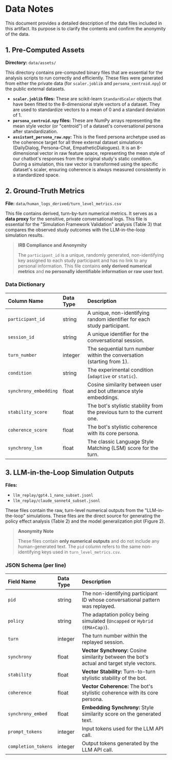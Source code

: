# Data Notes

This document provides a detailed description of the data files included in this artifact. Its purpose is to clarify the contents and confirm the anonymity of the data.

## 1. Pre-Computed Assets

**Directory:** `data/assets/`

This directory contains pre-computed binary files that are essential for the analysis scripts to run correctly and efficiently. These files were generated from either the private data (for `scaler.joblib` and `persona_centroid.npy`) or the public external datasets.

- **`scaler.joblib` files:** These are scikit-learn `StandardScaler` objects that have been fitted to the 8-dimensional style vectors of a dataset. They are used to standardize vectors to a mean of 0 and a standard deviation of 1.
- **`persona_centroid.npy` files:** These are NumPy arrays representing the mean style vector (or "centroid") of a dataset's conversational persona after standardization.
- **`assistant_persona_raw.npy`:** This is the fixed persona archetype used as the coherence target for all three external dataset simulations (DailyDialog, Persona-Chat, EmpatheticDialogues). It is an 8-dimensional vector in raw feature space, representing the mean style of our chatbot's responses from the original study's static condition. During a simulation, this raw vector is transformed using the specific dataset's scaler, ensuring coherence is always measured consistently in a standardized space.

## 2. Ground-Truth Metrics

**File:** `data/human_logs_derived/turn_level_metrics.csv`

This file contains derived, turn-by-turn numerical metrics. It serves as a **data proxy** for the sensitive, private conversational logs. This file is essential for the "Simulation Framework Validation" analysis (Table 3) that compares the observed study outcomes with the LLM-in-the-loop simulation results.

> **IRB Compliance and Anonymity**
>
> The `participant_id` is a unique, randomly generated, non-identifying key assigned to each study participant and has no link to any personal information. This file contains **only derived numerical metrics** and **no personally identifiable information or raw user text**.

### Data Dictionary

| Column Name | Data Type | Description |
| :--- | :--- | :--- |
| `participant_id` | string | A unique, non-identifying random identifier for each study participant. |
| `session_id` | string | A unique identifier for the conversational session. |
| `turn_number` | integer | The sequential turn number within the conversation (starting from 1). |
| `condition` | string | The experimental condition (`adaptive` or `static`). |
| `synchrony_embedding` | float | Cosine similarity between user and bot utterance style embeddings. |
| `stability_score` | float | The bot's stylistic stability from the previous turn to the current one. |
| `coherence_score` | float | The bot's stylistic coherence with its core persona. |
| `synchrony_lsm` | float | The classic Language Style Matching (LSM) score for the turn. |

## 3. LLM-in-the-Loop Simulation Outputs

**Files:**
- `llm_replay/gpt4.1_nano_subset.jsonl`
- `llm_replay/claude_sonnet4_subset.jsonl`

These files contain the raw, turn-level numerical outputs from the "LLM-in-the-loop" simulations. These files are the direct source for generating the policy effect analysis (Table 2) and the model generalization plot (Figure 2).

> **Anonymity Note**
>
> These files contain **only numerical outputs** and do not include any human-generated text. The `pid` column refers to the same non-identifying keys used in `turn_level_metrics.csv`.

### JSON Schema (per line)

| Field Name | Data Type | Description |
| :--- | :--- | :--- |
| `pid` | string | The non-identifying participant ID whose conversational pattern was replayed. |
| `policy` | string | The adaptation policy being simulated (`Uncapped` or `Hybrid (EMA+Cap)`). |
| `turn` | integer | The turn number within the replayed session. |
| `synchrony` | float | **Vector Synchrony:** Cosine similarity between the bot's actual and target style vectors. |
| `stability` | float | **Vector Stability:** Turn-to-turn stylistic stability of the bot. |
| `coherence` | float | **Vector Coherence:** The bot's stylistic coherence with its core persona. |
| `synchrony_embed` | float | **Embedding Synchrony:** Style similarity score on the generated text. |
| `prompt_tokens` | integer | Input tokens used for the LLM API call. |
| `completion_tokens`| integer | Output tokens generated by the LLM API call. |
